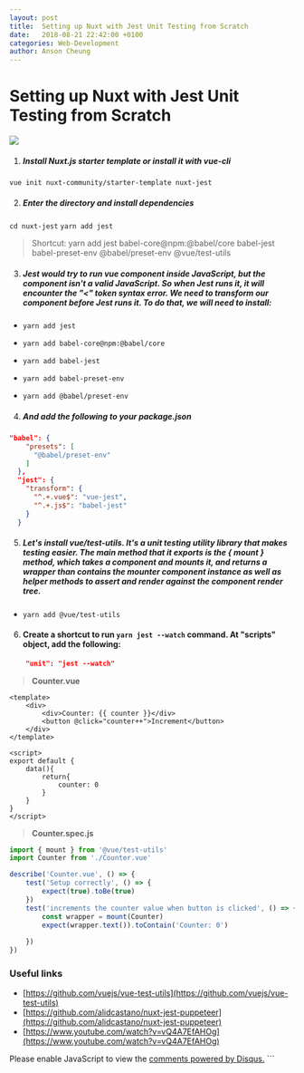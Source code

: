 ```yaml
---
layout: post
title:  Setting up Nuxt with Jest Unit Testing from Scratch
date:   2018-08-21 22:42:00 +0100
categories: Web-Development
author: Anson Cheung
---
```


# Setting up Nuxt with Jest Unit Testing from Scratch
![](https://image.ibb.co/cW8uTK/image.png)

1. ##### Install Nuxt.js starter template or install it with vue-cli
`vue init nuxt-community/starter-template nuxt-jest`

2. ##### Enter the directory and install dependencies
`cd nuxt-jest`
`yarn add jest`

> Shortcut: yarn add jest babel-core@npm:@babel/core babel-jest babel-preset-env @babel/preset-env @vue/test-utils

3. ##### Jest would try to run vue component inside JavaScript, but the component isn't a valid JavaScript. So when Jest runs it, it will encounter the "<" token syntax error. We need to transform our component before Jest runs it. To do that, we will need to install:

- `yarn add jest`

- `yarn add babel-core@npm:@babel/core`
- `yarn add babel-jest`
- `yarn add babel-preset-env`
- `yarn add @babel/preset-env`

4. ##### And add the following to your package.json
```json
"babel": {
    "presets": [
      "@babel/preset-env"
    ]
  },
  "jest": {
    "transform": {
      "^.+.vue$": "vue-jest",
      "^.+.js$": "babel-jest"
    }
  }
```

5. ##### Let's install vue/test-utils. It's a unit testing utility library that makes testing easier. The main method that it exports is the { mount } method, which takes a component and mounts it, and returns a wrapper than contains the mounter component instance as well as helper methods to assert and render against the component render tree.

- `yarn add @vue/test-utils`

6. #### Create a shortcut to run `yarn jest --watch` command. At "scripts" object, add the following:

```json
    "unit": "jest --watch"
```

> **Counter.vue**

```
<template>
    <div>
        <div>Counter: {{ counter }}</div>
        <button @click="counter++">Increment</button>
    </div>
</template>

<script>
export default {
    data(){
        return{
            counter: 0
        }
    }
}
</script>
```

> **Counter.spec.js**

```javascript
import { mount } from '@vue/test-utils'
import Counter from './Counter.vue'

describe('Counter.vue', () => {
    test('Setup correctly', () => {
        expect(true).toBe(true)
    })
    test('increments the counter value when button is clicked', () => {
        const wrapper = mount(Counter)
        expect(wrapper.text()).toContain('Counter: 0')
        
    })
})
```

### Useful links 
- [https://github.com/vuejs/vue-test-utils](https://github.com/vuejs/vue-test-utils)
- [https://github.com/alidcastano/nuxt-jest-puppeteer](https://github.com/alidcastano/nuxt-jest-puppeteer)
- [https://www.youtube.com/watch?v=vQ4A7EfAHOg](https://www.youtube.com/watch?v=vQ4A7EfAHOg)


<div id="disqus_thread"></div>
<script>

/**
*  RECOMMENDED CONFIGURATION VARIABLES: EDIT AND UNCOMMENT THE SECTION BELOW TO INSERT DYNAMIC VALUES FROM YOUR PLATFORM OR CMS.
*  LEARN WHY DEFINING THESE VARIABLES IS IMPORTANT: https://disqus.com/admin/universalcode/#configuration-variables*/
/*
var disqus_config = function () {
this.page.url = window.location.href;  // Replace PAGE_URL with your page's canonical URL variable
this.page.identifier = 'setting-up-nuxt-with-jest-unit-testing-from-scratch'; // Replace PAGE_IDENTIFIER with your page's unique identifier variable
};
*/
(function() { // DON'T EDIT BELOW THIS LINE
var d = document, s = d.createElement('script');
s.src = 'https://ansonc.disqus.com/embed.js';
s.setAttribute('data-timestamp', +new Date());
(d.head || d.body).appendChild(s);
})();
</script>
<noscript>Please enable JavaScript to view the <a href="https://disqus.com/?ref_noscript">comments powered by Disqus.</a></noscript>
```
